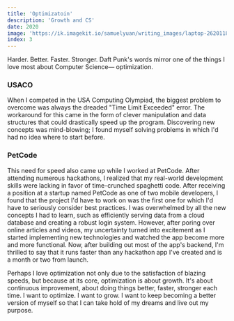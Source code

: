 ```yaml
---
title: 'Optimizatoin'
description: 'Growth and CS'
date: 2020
image: 'https://ik.imagekit.io/samuelyuan/writing_images/laptop-2620118_1920_Cq583Hl697.jpg'
index: 3
---
```


​Harder. Better. Faster. Stronger. Daft Punk's words mirror one of the things I love most about Computer Science— optimization.

### USACO

​When I competed in the USA Computing Olympiad, the biggest problem to overcome was always the dreaded "Time Limit Exceeded" error. The workaround for this came in the form of clever manipulation and data structures that could drastically speed up the program. Discovering new concepts was mind-blowing; I found myself solving problems in which I'd had no idea where to start before.

### PetCode

​This need for speed also came up while I worked at PetCode. After attending numerous hackathons, I realized that my real-world development skills were lacking in favor of time-crunched spaghetti code. After receiving a position at a startup named PetCode as one of two mobile developers, I found that the project I'd have to work on was the first one for which I'd have to seriously consider best practices. I was overwhelmed by all the new concepts I had to learn, such as efficiently serving data from a cloud database and creating a robust login system. However, after poring over online articles and videos, my uncertainty turned into excitement as I started implementing new technologies and watched the app become more and more functional. Now, after building out most of the app's backend, I'm thrilled to say that it runs faster than any hackathon app I've created and is a month or two from launch.

​Perhaps I love optimization not only due to the satisfaction of blazing speeds, but because at its core, optimization is about growth. It's about continuous improvement, about doing things better, faster, stronger each time. I want to optimize. I want to grow. I want to keep becoming a better version of myself so that I can take hold of my dreams and live out my purpose.